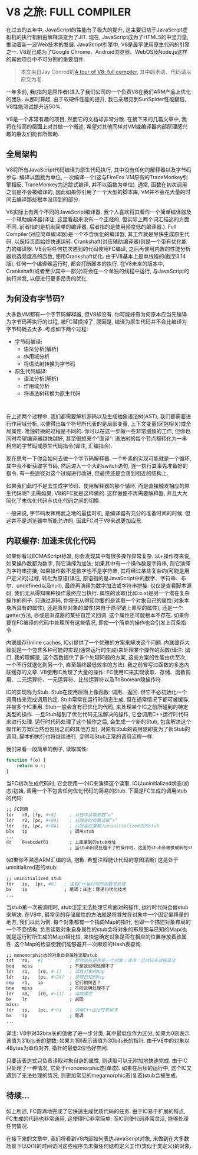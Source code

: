 <!--
Created: Mon Aug 26 2019 15:22:41 GMT+0800 (China Standard Time)
Modified: Mon Aug 26 2019 15:22:44 GMT+0800 (China Standard Time)
-->
# V8 之旅: FULL COMPILER

在过去的五年中, JavaScript的性能有了极大的提升, 这主要归功于JavaScript虚拟机的执行机制由解释演变为了JIT. 现在, JavaScript成为了HTML5的中坚力量, 推动着新一波Web技术的发展. JavaScript引擎中, V8是最早使用原生代码的引擎之一. V8现已成为了Google Chrome、Android浏览器、WebOS及Node.js这样的其他项目中不可分割的重要组件.

> 本文来自Jay Conrod的[A tour of V8: full compiler](http://www.jayconrod.com/posts/51/a-tour-of-v8-full-compiler), 其中的术语、代码请以原文为准.

一年多前, 我(指的是原作者)进入了我们公司的一个负责V8在我们ARM产品上优化的团队. 从那时算起, 由于软硬件性能的提升, 我已亲眼见到SunSpider性能翻倍, V8性能测试提升近50%.

V8是一个非常有趣的项目, 然而它的文档却非常分散. 在接下来的几篇文章中, 我将在较高的层面上对其做一个概述, 希望对其他同样对VM或编译器内部原理感兴趣的朋友们能有所帮助.

## 全局架构

V8将所有JavaScript代码编译为原生代码执行, 其中没有任何的解释器以及字节码参与. 编译以函数为单位, 一次编译一个(这与FireFox VM原有的TraceMonkey引擎相反, TraceMonkey为追踪式编译, 并不以函数为单位). 通常, 函数在初次调用之前是不会被编译的, 因此如果你引用了一个大型的脚本库, VM并不会花大量的时间去编译那些根本没用到的部分.

V8实际上有两个不同的JavaScript编译器. 我个人喜欢将其看作一个简单编译器及一个辅助编译器(译注, 这里看起来没有一个正经的, 但实际上两个词汇描述的方面不同. 前者指的是机制简单的编译器, 后者指的是使用频度低的编译器.). Full Compiler(对应简单编译器)是一个不含优化的编译器, 其工作就是尽快生成原生代码, 以保持页面始终快速运转. Crankshaft(对应辅助编译器)则是一个带有优化能力的编译器. V8会将任何初次遇到的代码使用FC编译, 之后再使用内置的性能分析器挑选频度高的函数, 使用Crankshaft优化. 由于V8基本上是单线程的(截至3.14版), 任何一个编译器运行时, 都会打断脚本的执行. 在V8未来的版本中, Crankshaft(或者至少其中一部分)将会在一个单独的线程中运行, 与JavaScript的执行并发, 以便进行更多昂贵的优化.

## 为何没有字节码?

大多数VM都有一个字节码解释器, 但V8却没有. 你可能好奇为何原本应当先编译为字节码再执行的过程, 被FC替换掉了. 原因是, 编译为原生代码并不会比编译为字节码耗去太多. 考虑如下两个过程:

* 字节码编译:
    - 语法分析(解析)
    - 作用域分析
    - 将语法树转换为字节码
* 原生代码编译:
    - 语法分析(解析)
    - 作用域分析
    - 将语法树转换为原生代码

``` js

```

``` js

```

在上述两个过程中, 我们都需要解析源码以及生成抽象语法树(AST), 我们都需要进行作用域分析, 以便得出每个符号所代表的是局部变量, 上下文变量(闭包相关)或全局属性. 唯独转换的过程是不同的. 你可以在这一步做一些非常细致的工作, 但你也同时希望编译器越快越好, 甚至很想来个"直译": 语法树的每个节点都转化为一串相应的字节码或原生代码指令(译注, 汇编指令).

现在思考一下你会如何去做一个字节码解释器. 一个朴素的实现可能就是一个循环, 其中会不断获取字节码, 然后进入一个大的switch语句, 逐一执行其事先准备好的指令. 有一些途径对这个过程进行改进, 但最终还是会落到相近的结构上.

如果我们此时不是去生成字节码、使用解释器的那个循环, 而是直接触发相应的原生代码呢? 无需如果, V8的FC就是这样做的. 这样做便不再需要解释器, 并且大大简化了未优化代码与优化代码之间的切换.

一般来说, 字节码发挥用武之地的最佳时机, 是编译器有充分的准备时间的时候. 但这并不是浏览器中所能允许的, 因此FC对于V8来说更加应景.

## 内联缓存: 加速未优化代码

如果你看过ECMAScript标准, 你会发现其中有很多操作异常复杂. 以+操作符来说, 如果操作数都为数字, 则它演绎为加法; 如果其中有一个操作数是字符串, 则它演绎为字符串拼接; 如果操作数不是数字也不是字符串, 其将经过某些复杂的(可能是用户定义的)过程, 转化为原语(译注, 原语指的是JavaScript中的数字、字符串、布尔、undefined以及null), 最终再演绎为数字加法或字符串拼接. 仅仅是查看脚本源码, 我们无从得知哪种操作最终应当执行. 属性的读取(比如:o.x)是另一个潜在复杂操作的例子. 只通过源码, 你将无从得知你要的是读取一个对象自己的属性(对象本身所具有的属性), 还是原型对象的属性(来自于原型链上原型的属性), 还是一个getter方法, 亦或是浏览器的某些自定义回调. 这个属性还可能根本不存在. 如果你要在FC编译的代码中处理所有这些情况, 即使一个简单的操作也会引发上百条指令.

内联缓存(Inline caches, ICs)提供了一个优雅的方案来解决这个问题. 内联缓存大致就是一个包含多种可能的实现(通常运行时生成)来处理某个操作的函数(译注: 拗口, 我的理解是, 这个函数提供了多个处理问题的方案, 这些方案的性能由优至次, 一个不行就退化到另一个, 直至最终最低效率的方法). 我之前曾写过函数的多态内联缓存的文章. V8使用IC处理了大量的操作: FC使用IC来实现读取、存储、函数调用、二元运算符、一元运算符、比较运算符以及ToBoolean隐操作符.

IC的实现称为Stub. Stub在使用层面上像函数: 调用、返回. 但它不必初始化一个调用栈来完成调用约定. Stub常常在运行时动态生成, 但在通常情况下都可被缓存, 并被多个IC重用. Stub一般会含有已优化的代码, 来处理某个IC之前所碰到的特定类型的操作. 一旦Stub碰到了优化代码无法解决的操作, 它会调用C++运行时代码来进行处理. 运行时代码处理了这个操作之后, 会生成一个新的Stub, 包含解决这个操作的方案(当然也包括之前的其他方案). 对原有Stub的调用随即变为了新Stub的调用, 脚本的执行也将继续进行, 变得和Stub正常的调用流程一样.

我们来看一段简单的例子, 读取属性:

``` js
function f(o) {
    return o.x;
}
```

当FC初次生成代码时, 它会使用一个IC来演绎这个读取. IC以uninitialized状态(初态)初始, 调用一个不包含任何优化代码的简易的Stub. 下面是FC生成的调用stub的代码:

``` bash
;; FC调用
ldr   r0, [fp, #+8]     ; 从栈中读取参数”o“
ldr   r2, [pc, #+84]    ; 从固定的位置读取”x“
ldr   ip, [pc, #+84]    ; 从固定位置载入uninitialized态的stub
blx   ip                ; 调用stub
...
dd    0xabcdef01        ; 上面拿到的stub地址
                        ; 当stub出现处理不了的操作时，这里的stub会被换成新的stub
```

(如果你不熟悉ARM汇编的话, 抱歉. 希望注释能让代码的意图清晰)
这是处于uninitialized态的stub:

``` bash
;; uninitialized stub
ldr   ip,  [pc, #8]   ; 读取C++运行时的函数来处理
bx    ip              ; 尾调；译注：尾递归优化技术
...
```

当stub第一次被调用时, stub注定无法处理它所面对的操作, 运行时代码会替stub来解决. 在V8中, 最常见的存储属性的方法就是将其放在对象中一个固定偏移量的地方, 我们以此为例. 每个对象都有一个指向Map的指针, 也即一个描述对象布局的一个不变结构. 负责读取对象自身属性的stub会将对象的布局图与已知的Map(也就是运行时所生成的Map)相比较, 来快速确定对象是否在相应的位置存放着该属性. 这个Map的检查使我们能够避开一次麻烦的Hash表查询.

``` bash
;; monomorphic态的对象自身属性读取stub
tst   r0,   #1          ; 检验目标是否是一个对象；译注：见代码末详细译注
beq   miss              ; 不是就说明处理不了
ldr   r1,   [r0, #-1]   ; 读取对象的Map
ldr   ip,   [pc, #+24]  ; 读取已知的Map
cmp   r1,   ip          ; 它们相同否？
bne   miss              ; 不同说明处理不了
ldr   r0,   [r0, #+11]  ; 读取属性
bx    lr                ; 返回
miss:
ldr   ip,   [pc, #+8]   ; 调用C++运行时来解决
bx    ip                ; 尾调
...
```

译注: V8中对32bits长的值做了进一步分类, 其中最低位作为区分, 如果为0则表示该值为31bits长的整数; 如果为1则表示该值为30bits长的指针. 由于V8中的对象以4Bytes为单位对齐, 指针的最低2位恰好空闲.

只要该表达式只负责读取对象自身的属性, 则读取可以无附加地快速完成. 由于IC只处理了一种情况, 它处于monomorphic态(单态). 如果在后续的运行中, 这个IC又遇到了无法处理的情况, 则更加常见的megamorphic态(复态)stub会被生成.

## 待续…

如上所述, FC圆满地完成了它快速生成优质代码的任务. 由于IC易于扩展的特点, FC生成的代码也非常通用, 这使得FC非常简单; 而IC则使代码非常灵活, 能够处理任何情况.

在接下来的文章中, 我们将看到V8内部如何表达JavaScript对象, 来做到在大多数场景下以O(1)的时间访问这些程序员未做任何结构定义工作(类似于类定义)的对象.

